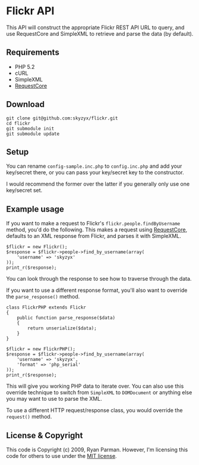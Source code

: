 # Flickr API

This API will construct the appropriate Flickr REST API URL to query, and use RequestCore and SimpleXML to retrieve and parse the data (by default).

## Requirements

* PHP 5.2
* cURL
* SimpleXML
* [RequestCore](http://github.com/skyzyx/requestcore)

## Download

	git clone git@github.com:skyzyx/flickr.git
	cd flickr
	git submodule init
	git submodule update

## Setup

You can rename `config-sample.inc.php` to `config.inc.php` and add your key/secret there, or you can pass your key/secret key to the constructor.

I would recommend the former over the latter if you generally only use one key/secret set.

## Example usage

If you want to make a request to Flickr's `flickr.people.findByUsername` method, you'd do the following. This makes a request using [RequestCore](http://github.com/skyzyx/requestcore), defaults to an XML response from Flickr, and parses it with SimpleXML.

	$flickr = new Flickr();
	$response = $flickr->people->find_by_username(array(
		'username' => 'skyzyx'
	));
	print_r($response);

You can look through the response to see how to traverse through the data.

If you want to use a different response format, you'll also want to override the `parse_response()` method.

	class FlickrPHP extends Flickr
	{
		public function parse_response($data)
		{
			return unserialize($data);
		}
	}

	$flickr = new FlickrPHP();
	$response = $flickr->people->find_by_username(array(
		'username' => 'skyzyx',
		'format' => 'php_serial'
	));
	print_r($response);

This will give you working PHP data to iterate over. You can also use this override technique to switch from <code>SimpleXML</code> to <code>DOMDocument</code> or anything else you may want to use to parse the XML.

To use a different HTTP request/response class, you would override the <code>request()</code> method.

## License & Copyright

This code is Copyright (c) 2009, Ryan Parman. However, I'm licensing this code for others to use under the [MIT license](http://www.opensource.org/licenses/mit-license.php).
